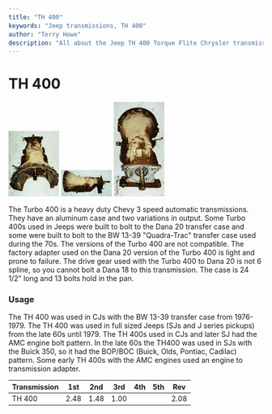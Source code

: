 ```yaml
---
title: "TH 400"
keywords: "Jeep transmissions, TH 400"
author: "Terry Howe"
description: "All about the Jeep TH 400 Torque Flite Chrysler transmission."
---
```

# TH 400

[![TH400 side](../../img/transmission/factory/th4002_.jpg)](../../img/transmission/factory/th4002.jpg) [![TH400 side](../../img/transmission/factory/th4003_.jpg)](../../img/transmission/factory/th4003.jpg) [![TH400 back](../../img/transmission/factory/th4001_.jpg)](../../img/transmission/factory/th4001.jpg)

The Turbo 400 is a heavy duty Chevy 3 speed automatic transmissions. They have an aluminum case and two variations in output. Some Turbo 400s used in Jeeps were built to bolt to the Dana 20 transfer case and some were built to bolt to the BW 13-39 "Quadra-Trac" transfer case used during the 70s. The versions of the Turbo 400 are not compatible. The factory adapter used on the Dana 20 version of the Turbo 400 is light and prone to failure. The drive gear used with the Turbo 400 to Dana 20 is not 6 spline, so you cannot bolt a Dana 18 to this transmission. The case is 24 1/2" long and 13 bolts hold in the pan.

### Usage

The TH 400 was used in CJs with the BW 13-39 transfer case from 1976-1979. The TH 400 was used in full sized Jeeps (SJs and J series pickups) from the late 60s until 1979. The TH 400s used in CJs and later SJ had the AMC engine bolt pattern. In the late 60s the TH400 was used in SJs with the Buick 350, so it had the BOP/BOC (Buick, Olds, Pontiac, Cadilac) pattern. Some early TH 400s with the AMC engines used an engine to transmission adapter.

| Transmission | 1st  | 2nd  | 3rd  | 4th | 5th | Rev  |
|--------------|------|------|------|-----|-----|------|
| TH 400       | 2.48 | 1.48 | 1.00 |     |     | 2.08 |